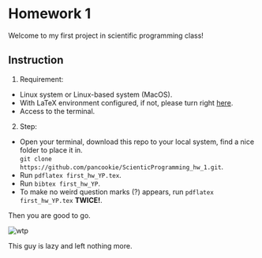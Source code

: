# Homework 1

Welcome to my first project in scientific programming class!

## Instruction
1. Requirement:
  * Linux system or Linux-based system (MacOS).
  * With LaTeX environment configured, if not, please turn right [here](https://uta.instructure.com/courses/63082/modules).
  * Access to the terminal. 
  
2. Step: 
  * Open your terminal, download this repo to your local system, find a nice folder to place it in. \
  `git clone https://github.com/pancookie/ScienticProgramming_hw_1.git`.
  * Run `pdflatex first_hw_YP.tex`.
  * Run `bibtex first_hw_YP`.
  * To make no weird question marks (?) appears, run `pdflatex first_hw_YP.tex` **TWICE!**.
  
Then you are good to go.





![wtp](https://i.pinimg.com/originals/50/5a/0e/505a0e4591fc8052631bed84ac0de1ee.gif)

This guy is lazy and left nothing more.
